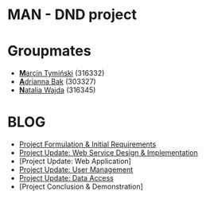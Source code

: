 # MAN - DND project
# Groupmates
- [**M**arcin Tymiński](https://github.com/marcintyminski) (316332)
- [**A**drianna Bak](https://github.com/adabak19) (303327)
- [**N**atalia Wajda](https://github.com/natalkawajda) (316345)

# BLOG
- [Project Formulation & Initial Requirements](https://github.com/adabak19/MAN/blob/main/Project%20Formulation%20and%20Initial%20Requirements.md)
- [Project Update: Web Service Design & Implementation](https://github.com/adabak19/MAN/blob/main/Web%20Service%20Design%20%26%20Implementation.md)
- [Project Update: Web Application]
- [Project Update: User Management](https://github.com/adabak19/MAN/blob/main/User%20management.md)
- [Project Update: Data Access](https://github.com/adabak19/MAN/blob/main/Data%20Access.md)
- [Project Conclusion & Demonstration]

